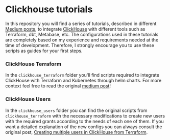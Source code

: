 # Clickhouse tutorials

In this repository you will find a series of tutorials, described in different [Medium posts](https://medium.com/@brendavarguez21), to integrate [ClickHouse](https://clickhouse.com/) with different tools such as Terraform, dbt, Metabase, etc. The configurations used in these tutorials are completely based on my experience and requirements needed at the time of development. Therefore, I strongly encourage you to use these scripts as guides for your first steps.

### ClickHouse Terraform

In the `clickhouse_terraform` folder you'll find scripts required to integrate ClickHouse with Terraform and Kubernetes through helm charts. For more context feel free to read the original [medium post](https://medium.com/@brendavarguez21/deploying-clickhouse-on-a-kubernetes-cluster-using-terraform-d4e2234c27af)!

### ClickHouse Users

In the `clickhouse_users` folder you can find the original scripts from `clickhouse_terraform` with the necessary modifications to create new users with the required grants according to the needs of each one of them. If you want a detailed explanation of the new configs you can always consult the original post, [Creating multiple users in ClickHouse from Terraform](https://medium.com/@brendavarguez21/creating-multiple-users-in-clickhouse-from-terraform-998ccfa6c44a).
